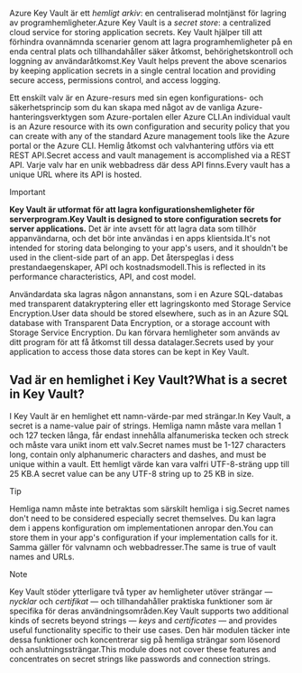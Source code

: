 <span data-ttu-id="7aad8-101">Azure Key Vault är ett *hemligt arkiv*: en centraliserad molntjänst för lagring av programhemligheter.</span><span class="sxs-lookup"><span data-stu-id="7aad8-101">Azure Key Vault is a *secret store*: a centralized cloud service for storing application secrets.</span></span> <span data-ttu-id="7aad8-102">Key Vault hjälper till att förhindra ovannämnda scenarier genom att lagra programhemligheter på en enda central plats och tillhandahåller säker åtkomst, behörighetskontroll och loggning av användaråtkomst.</span><span class="sxs-lookup"><span data-stu-id="7aad8-102">Key Vault helps prevent the above scenarios by keeping application secrets in a single central location and providing secure access, permissions control, and access logging.</span></span>

<span data-ttu-id="7aad8-103">Ett enskilt valv är en Azure-resurs med sin egen konfigurations- och säkerhetsprincip som du kan skapa med något av de vanliga Azure-hanteringsverktygen som Azure-portalen eller Azure CLI.</span><span class="sxs-lookup"><span data-stu-id="7aad8-103">An individual vault is an Azure resource with its own configuration and security policy that you can create with any of the standard Azure management tools like the Azure portal or the Azure CLI.</span></span> <span data-ttu-id="7aad8-104">Hemlig åtkomst och valvhantering utförs via ett REST API.</span><span class="sxs-lookup"><span data-stu-id="7aad8-104">Secret access and vault management is accomplished via a REST API.</span></span> <span data-ttu-id="7aad8-105">Varje valv har en unik webbadress där dess API finns.</span><span class="sxs-lookup"><span data-stu-id="7aad8-105">Every vault has a unique URL where its API is hosted.</span></span>

> [!IMPORTANT]
> <span data-ttu-id="7aad8-106">**Key Vault är utformat för att lagra konfigurationshemligheter för serverprogram.**</span><span class="sxs-lookup"><span data-stu-id="7aad8-106">**Key Vault is designed to store configuration secrets for server applications.**</span></span> <span data-ttu-id="7aad8-107">Det är inte avsett för att lagra data som tillhör appanvändarna, och det bör inte användas i en apps klientsida.</span><span class="sxs-lookup"><span data-stu-id="7aad8-107">It's not intended for storing data belonging to your app's users, and it shouldn't be used in the client-side part of an app.</span></span> <span data-ttu-id="7aad8-108">Det återspeglas i dess prestandaegenskaper, API och kostnadsmodell.</span><span class="sxs-lookup"><span data-stu-id="7aad8-108">This is reflected in its performance characteristics, API, and cost model.</span></span>
>
> <span data-ttu-id="7aad8-109">Användardata ska lagras någon annanstans, som i en Azure SQL-databas med transparent datakryptering eller ett lagringskonto med Storage Service Encryption.</span><span class="sxs-lookup"><span data-stu-id="7aad8-109">User data should be stored elsewhere, such as in an Azure SQL database with Transparent Data Encryption, or a storage account with Storage Service Encryption.</span></span> <span data-ttu-id="7aad8-110">Du kan förvara hemligheter som används av ditt program för att få åtkomst till dessa datalager.</span><span class="sxs-lookup"><span data-stu-id="7aad8-110">Secrets used by your application to access those data stores can be kept in Key Vault.</span></span>

## <a name="what-is-a-secret-in-key-vault"></a><span data-ttu-id="7aad8-111">Vad är en hemlighet i Key Vault?</span><span class="sxs-lookup"><span data-stu-id="7aad8-111">What is a secret in Key Vault?</span></span>

<span data-ttu-id="7aad8-112">I Key Vault är en hemlighet ett namn-värde-par med strängar.</span><span class="sxs-lookup"><span data-stu-id="7aad8-112">In Key Vault, a secret is a name-value pair of strings.</span></span> <span data-ttu-id="7aad8-113">Hemliga namn måste vara mellan 1 och 127 tecken långa, får endast innehålla alfanumeriska tecken och streck och måste vara unikt inom ett valv.</span><span class="sxs-lookup"><span data-stu-id="7aad8-113">Secret names must be 1-127 characters long, contain only alphanumeric characters and dashes, and must be unique within a vault.</span></span> <span data-ttu-id="7aad8-114">Ett hemligt värde kan vara valfri UTF-8-sträng upp till 25 KB.</span><span class="sxs-lookup"><span data-stu-id="7aad8-114">A secret value can be any UTF-8 string up to 25 KB in size.</span></span>

> [!TIP]
> <span data-ttu-id="7aad8-115">Hemliga namn måste inte betraktas som särskilt hemliga i sig.</span><span class="sxs-lookup"><span data-stu-id="7aad8-115">Secret names don't need to be considered especially secret themselves.</span></span> <span data-ttu-id="7aad8-116">Du kan lagra dem i appens konfiguration om implementationen anropar den.</span><span class="sxs-lookup"><span data-stu-id="7aad8-116">You can store them in your app's configuration if your implementation calls for it.</span></span> <span data-ttu-id="7aad8-117">Samma gäller för valvnamn och webbadresser.</span><span class="sxs-lookup"><span data-stu-id="7aad8-117">The same is true of vault names and URLs.</span></span>

> [!NOTE]
> <span data-ttu-id="7aad8-118">Key Vault stöder ytterligare två typer av hemligheter utöver strängar &mdash; *nycklar* och *certifikat* &mdash; och tillhandahåller praktiska funktioner som är specifika för deras användningsområden.</span><span class="sxs-lookup"><span data-stu-id="7aad8-118">Key Vault supports two additional kinds of secrets beyond strings &mdash; *keys* and *certificates* &mdash; and provides useful functionality specific to their use cases.</span></span> <span data-ttu-id="7aad8-119">Den här modulen täcker inte dessa funktioner och koncentrerar sig på hemliga strängar som lösenord och anslutningssträngar.</span><span class="sxs-lookup"><span data-stu-id="7aad8-119">This module does not cover these features and concentrates on secret strings like passwords and connection strings.</span></span>
